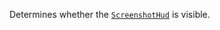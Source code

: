 Determines whether the [`ScreenshotHud`](https://create.roblox.com/docs/reference/engine/classes/ScreenshotHud) is visible.